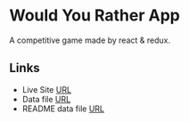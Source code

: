 # Would You Rather App

A competitive game made by react & redux.

## Links

* Live Site [URL](https://frosty-brattain-2da890.netlify.app)
* Data file [URL](src/utils/_DATA.js)
* README data file [URL](src/utils/DATA_README.md)

